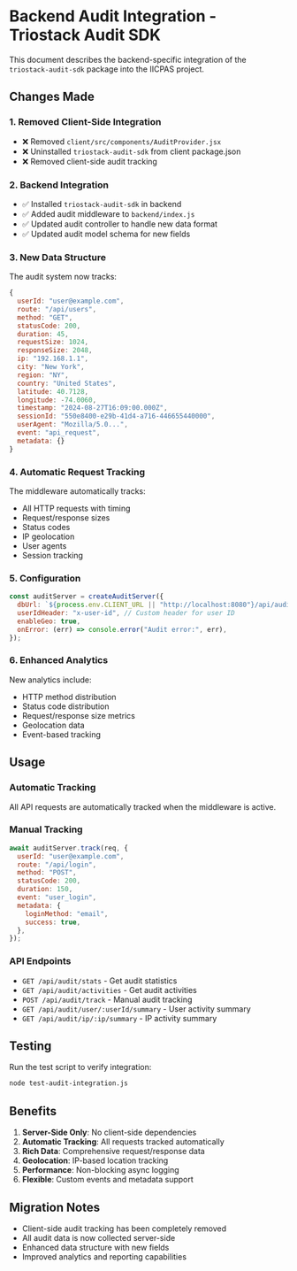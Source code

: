 # Backend Audit Integration - Triostack Audit SDK

This document describes the backend-specific integration of the `triostack-audit-sdk` package into the IICPAS project.

## Changes Made

### 1. Removed Client-Side Integration

- ❌ Removed `client/src/components/AuditProvider.jsx`
- ❌ Uninstalled `triostack-audit-sdk` from client package.json
- ❌ Removed client-side audit tracking

### 2. Backend Integration

- ✅ Installed `triostack-audit-sdk` in backend
- ✅ Added audit middleware to `backend/index.js`
- ✅ Updated audit controller to handle new data format
- ✅ Updated audit model schema for new fields

### 3. New Data Structure

The audit system now tracks:

```javascript
{
  userId: "user@example.com",
  route: "/api/users",
  method: "GET",
  statusCode: 200,
  duration: 45,
  requestSize: 1024,
  responseSize: 2048,
  ip: "192.168.1.1",
  city: "New York",
  region: "NY",
  country: "United States",
  latitude: 40.7128,
  longitude: -74.0060,
  timestamp: "2024-08-27T16:09:00.000Z",
  sessionId: "550e8400-e29b-41d4-a716-446655440000",
  userAgent: "Mozilla/5.0...",
  event: "api_request",
  metadata: {}
}
```

### 4. Automatic Request Tracking

The middleware automatically tracks:

- All HTTP requests with timing
- Request/response sizes
- Status codes
- IP geolocation
- User agents
- Session tracking

### 5. Configuration

```javascript
const auditServer = createAuditServer({
  dbUrl: `${process.env.CLIENT_URL || "http://localhost:8080"}/api/audit/track`,
  userIdHeader: "x-user-id", // Custom header for user ID
  enableGeo: true,
  onError: (err) => console.error("Audit error:", err),
});
```

### 6. Enhanced Analytics

New analytics include:

- HTTP method distribution
- Status code distribution
- Request/response size metrics
- Geolocation data
- Event-based tracking

## Usage

### Automatic Tracking

All API requests are automatically tracked when the middleware is active.

### Manual Tracking

```javascript
await auditServer.track(req, {
  userId: "user@example.com",
  route: "/api/login",
  method: "POST",
  statusCode: 200,
  duration: 150,
  event: "user_login",
  metadata: {
    loginMethod: "email",
    success: true,
  },
});
```

### API Endpoints

- `GET /api/audit/stats` - Get audit statistics
- `GET /api/audit/activities` - Get audit activities
- `POST /api/audit/track` - Manual audit tracking
- `GET /api/audit/user/:userId/summary` - User activity summary
- `GET /api/audit/ip/:ip/summary` - IP activity summary

## Testing

Run the test script to verify integration:

```bash
node test-audit-integration.js
```

## Benefits

1. **Server-Side Only**: No client-side dependencies
2. **Automatic Tracking**: All requests tracked automatically
3. **Rich Data**: Comprehensive request/response data
4. **Geolocation**: IP-based location tracking
5. **Performance**: Non-blocking async logging
6. **Flexible**: Custom events and metadata support

## Migration Notes

- Client-side audit tracking has been completely removed
- All audit data is now collected server-side
- Enhanced data structure with new fields
- Improved analytics and reporting capabilities
